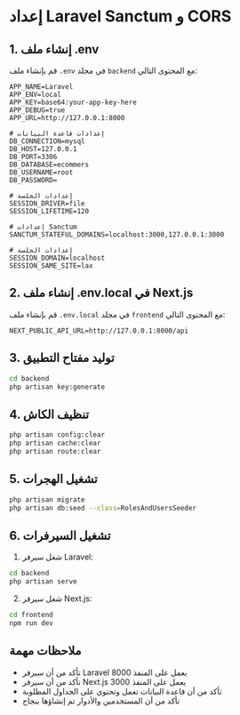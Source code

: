 # إعداد Laravel Sanctum و CORS

## 1. إنشاء ملف .env

قم بإنشاء ملف `.env` في مجلد `backend` مع المحتوى التالي:

```env
APP_NAME=Laravel
APP_ENV=local
APP_KEY=base64:your-app-key-here
APP_DEBUG=true
APP_URL=http://127.0.0.1:8000

# إعدادات قاعدة البيانات
DB_CONNECTION=mysql
DB_HOST=127.0.0.1
DB_PORT=3306
DB_DATABASE=ecommers
DB_USERNAME=root
DB_PASSWORD=

# إعدادات الجلسة
SESSION_DRIVER=file
SESSION_LIFETIME=120

# إعدادات Sanctum
SANCTUM_STATEFUL_DOMAINS=localhost:3000,127.0.0.1:3000

# إعدادات الجلسة
SESSION_DOMAIN=localhost
SESSION_SAME_SITE=lax
```

## 2. إنشاء ملف .env.local في Next.js

قم بإنشاء ملف `.env.local` في مجلد `frontend` مع المحتوى التالي:

```env
NEXT_PUBLIC_API_URL=http://127.0.0.1:8000/api
```

## 3. توليد مفتاح التطبيق

```bash
cd backend
php artisan key:generate
```

## 4. تنظيف الكاش

```bash
php artisan config:clear
php artisan cache:clear
php artisan route:clear
```

## 5. تشغيل الهجرات

```bash
php artisan migrate
php artisan db:seed --class=RolesAndUsersSeeder
```

## 6. تشغيل السيرفرات

1. شغل سيرفر Laravel:
```bash
cd backend
php artisan serve
```

2. شغل سيرفر Next.js:
```bash
cd frontend
npm run dev
```

## ملاحظات مهمة

- تأكد من أن سيرفر Laravel يعمل على المنفذ 8000
- تأكد من أن سيرفر Next.js يعمل على المنفذ 3000
- تأكد من أن قاعدة البيانات تعمل وتحتوي على الجداول المطلوبة
- تأكد من أن المستخدمين والأدوار تم إنشاؤها بنجاح
